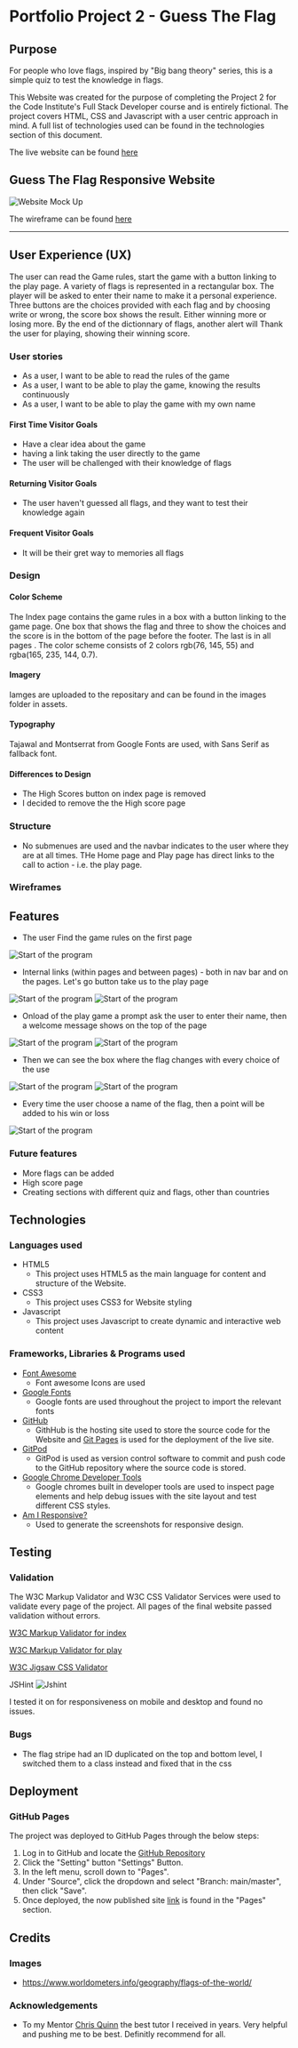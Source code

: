 # Portfolio Project 2 - Guess The Flag
## Purpose
For people who love flags, inspired by "Big bang theory" series, this is a simple quiz to test the knowledge in flags.

This Website was created for the purpose of completing the Project 2 for the Code Institute's Full Stack Developer course and is entirely fictional. The project covers HTML, CSS and Javascript with a user centric approach in mind. A full list of technologies used can be found in the technologies section of this document.

The live website can be found [here](https://jnehmeh87.github.io/Project_Two/)

## Guess The Flag Responsive Website

![Website Mock Up](assets/images/mock-website.png)

The wireframe can be found [here](assets/images/wireframe.jpg)

*** 
## User Experience (UX)
The user can read the Game rules, start the game with a button linking to the play page. A variety of flags is represented in a rectangular box. The player will be asked to enter their name to make it a personal experience. Three buttons are the choices provided with each flag and by choosing write or wrong, the score box shows the result. Either winning more or losing more. By the end of the dictionnary of flags, another alert will Thank the user for playing, showing their winning score.

### User stories
* As a user, I want to be able to read the rules of the game
* As a user, I want to be able to play the game, knowing the results continuously
* As a user, I want to be able to play the game with my own name

#### First Time Visitor Goals
* Have a clear idea about the game
* having a link taking the user directly to the game
* The user will be challenged with their knowledge of flags

#### Returning Visitor Goals
* The user haven't guessed all flags, and they want to test their knowledge again

#### Frequent Visitor Goals
* It will be their gret way to memories all flags

### Design

#### Color Scheme
The Index page contains the game rules in a box with a button linking to the game page. One box that shows the flag and three to show the choices and the score is in the bottom of the page before the footer. The last is in all pages . The color scheme consists of 2 colors rgb(76, 145, 55) and rgba(165, 235, 144, 0.7).

#### Imagery
Iamges are uploaded to the repositary and can be found in the images folder in assets.

#### Typography
Tajawal and Montserrat from Google Fonts are used, with Sans Serif as fallback font.

#### Differences to Design
* The High Scores button on index page is removed
* I decided to remove the the High score page

### Structure 
* No submenues are used and the navbar indicates to the user where they are at all times. THe Home page and Play page has direct links to the call to action - i.e. the play page.

### Wireframes


## Features
* The user Find the game rules on the first page

![Start of the program](assets/images/00-rules.png)

* Internal links (within pages and between pages) - both in nav bar and on the pages. Let's go button take us to the play page

![Start of the program](assets/images/01-play-button.png)
![Start of the program](assets/images/01b-menu.png)

* Onload of the play game a prompt ask the user to enter their name, then a welcome message shows on the top of the page

![Start of the program](assets/images/02-prompt.png)
![Start of the program](assets/images/03-welcome-msg.png)

* Then we can see the box where the flag changes with every choice of the use

![Start of the program](assets/images/05-flags.png)
![Start of the program](assets/images/04-choices.png)

* Every time the user choose a name of the flag, then a point will be added to his win or loss

![Start of the program](assets/images/06-scores.png)


### Future features
* More flags can be added
* High score page
* Creating sections with different quiz and flags, other than countries

## Technologies
### Languages used
* HTML5
	* This project uses HTML5 as the main language for content and structure of the Website.
* CSS3
	* This project uses CSS3 for Website styling
* Javascript
	* This project uses Javascript to create dynamic and interactive web content

### Frameworks, Libraries & Programs used
* [Font Awesome](https://fontawesome.com/)
	* Font awesome Icons are used 
* [Google Fonts](https://fonts.google.com/)
	* Google fonts are used throughout the project to import the relevant fonts
* [GitHub](https://github.com/)
	* GithHub is the hosting site used to store the source code for the Website and [Git Pages](https://pages.github.com/) is used for the deployment of the live site.
* [GitPod](https://gitpod.io/)
	* GitPod is used as version control software to commit and push code to the GitHub repository where the source code is stored.
* [Google Chrome Developer Tools](https://developers.google.com/web/tools/chrome-devtools)
	* Google chromes built in developer tools are used to inspect page elements and help debug issues with the site layout and test different CSS styles.
* [Am I Responsive?](http://ami.responsivedesign.is/)
	* Used to generate the screenshots for responsive design.

## Testing

### Validation
The W3C Markup Validator and W3C CSS Validator Services were used to validate every page of the project. All pages of the final website passed validation without errors.

[W3C Markup Validator for index](https://validator.w3.org/nu/?doc=https%3A%2F%2Fjnehmeh87.github.io%2FProject_Two%2Findex.html)

[W3C Markup Validator for play](https://validator.w3.org/nu/?doc=https%3A%2F%2Fjnehmeh87.github.io%2FProject_Two%2Fplay.html)

[W3C Jigsaw CSS Validator](https://jigsaw.w3.org/css-validator/validator?uri=https%3A%2F%2Fjnehmeh87.github.io%2FProject_Two%2Fassets%2Fcss%2Fstyle.css&profile=css3svg&usermedium=all&warning=1&vextwarning=&lang=en)

JSHint 
![Jshint](assets/images/jshint.png)

I tested it on for responsiveness on mobile and desktop and found no issues.

### Bugs
* The flag stripe had an ID duplicated on the top and bottom level, I switched them to a class instead and fixed that in the css

## Deployment
### GitHub Pages

The project was deployed to GitHub Pages through the below steps:

1. Log in to GitHub and locate the [GitHub Repository](https://github.com/jnehmeh87/Project_Two)
2. Click the "Setting" button "Settings" Button.
3. In the left menu, scroll down to "Pages".
4. Under "Source", click the dropdown and select "Branch: main/master", then click "Save".
5. Once deployed, the now published site [link](https://jnehmeh87.github.io/Project_Two/) is found in the "Pages" section.

## Credits
### Images
*  https://www.worldometers.info/geography/flags-of-the-world/

### Acknowledgements

-   To my Mentor [Chris Quinn](https://github.com/10xOXR) the best tutor I received in years. Very helpful and pushing me to be best. Definitly recommend for all.
